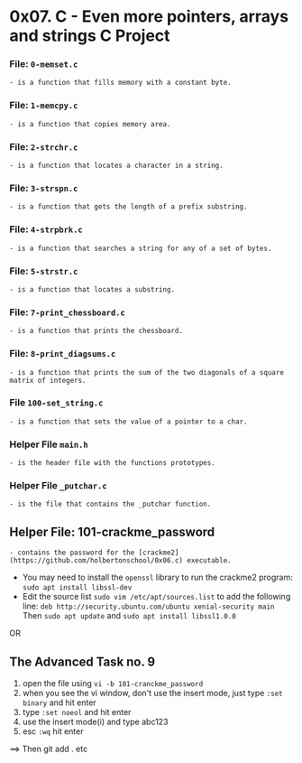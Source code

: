 # 0x07. C - Even more pointers, arrays and strings C Project

### File: `0-memset.c` 
	- is a function that fills memory with a constant byte.

### File: `1-memcpy.c` 
	- is a function that copies memory area.

### File: `2-strchr.c` 
	- is a function that locates a character in a string.

### File: `3-strspn.c` 
	- is a function that gets the length of a prefix substring.

### File: `4-strpbrk.c` 
	- is a function that searches a string for any of a set of bytes.

### File: `5-strstr.c` 
	- is a function that locates a substring.

### File: `7-print_chessboard.c` 
	- is a function that prints the chessboard.

### File: `8-print_diagsums.c` 
	- is a function that prints the sum of the two diagonals of a square matrix of integers.

### File `100-set_string.c` 
	- is a function that sets the value of a pointer to a char.

### Helper File `main.h` 
	- is the header file with the functions prototypes.

### Helper File `_putchar.c` 
	- is the file that contains the _putchar function.

## Helper File: 101-crackme_password 
	- contains the password for the [crackme2](https://github.com/holbertonschool/0x06.c) executable.

- You may need to install the `openssl` library to run the crackme2 program: `sudo apt install libssl-dev`
- Edit the source list `sudo vim /etc/apt/sources.list` to add the following line: `deb http://security.ubuntu.com/ubuntu xenial-security main` Then `sudo apt update` and `sudo apt install libssl1.0.0`

OR 

## The Advanced Task no. 9
1. open the file using `vi -b 101-cranckme_password`
2. when you see the vi window, don't use the insert mode, just type `:set binary` and hit enter
3. type `:set noeol` and hit enter
4. use the insert mode(i) and type abc123
5. esc `:wq` hit enter

==> Then git add . etc


